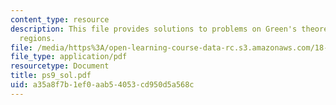 ```yaml
---
content_type: resource
description: This file provides solutions to problems on Green's theorem, and simply-connected
  regions.
file: /media/https%3A/open-learning-course-data-rc.s3.amazonaws.com/18-02-multivariable-calculus-spring-2006/a35a8f7b1ef0aab54053cd950d5a568c_ps9_sol.pdf
file_type: application/pdf
resourcetype: Document
title: ps9_sol.pdf
uid: a35a8f7b-1ef0-aab5-4053-cd950d5a568c
---
```

